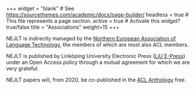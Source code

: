 +++
widget = "blank"  # See https://sourcethemes.com/academic/docs/page-builder/
headless = true  # This file represents a page section.
active = true  # Activate this widget? true/false
title = "Associations"
weight=15
+++



NEJLT is indirectly managed by the [Northern European Association of Language Technology](http://omilia.uio.no/nealt/), the members of which are most also ACL members.

NEJLT is published by Linköping University Electronic Press ([LiU E-Press](https://www.ep.liu.se/index.en.asp)) under an Open Access policy through a mutual agreement for which we are very grateful.

NEJLT papers will, from 2020, be co-published in the [ACL Anthology](https://aclweb.org/anthology/) free.

